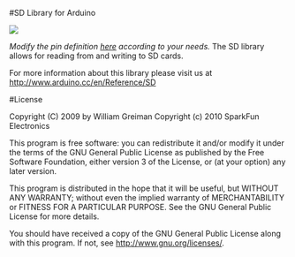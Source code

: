 #SD Library for Arduino

<img src="https://travis-ci.org/arduino-libraries/SD.svg?branch=master">

*Modify the pin definition [here](https://github.com/ABoredComputerEngineer/SD/blob/3b2618f462d9b7f2ff8ee65be7866e67a867718a/src/utility/Sd2Card.h#L98-L104) 
according to your needs.*
The SD library allows for reading from and writing to SD cards.


For more information about this library please visit us at
http://www.arduino.cc/en/Reference/SD

#License

 Copyright (C) 2009 by William Greiman
Copyright (c) 2010 SparkFun Electronics

This program is free software: you can redistribute it and/or modify
it under the terms of the GNU General Public License as published by
the Free Software Foundation, either version 3 of the License, or
(at your option) any later version.

This program is distributed in the hope that it will be useful,
but WITHOUT ANY WARRANTY; without even the implied warranty of
MERCHANTABILITY or FITNESS FOR A PARTICULAR PURPOSE.  See the
GNU General Public License for more details.

You should have received a copy of the GNU General Public License
along with this program.  If not, see <http://www.gnu.org/licenses/>.
